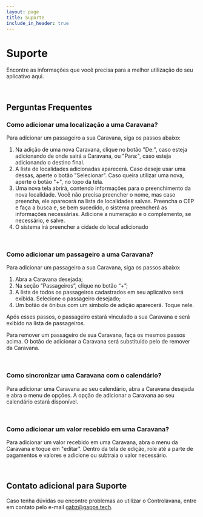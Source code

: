 ```yaml
---
layout: page
title: Suporte
include_in_header: true
---
```


# Suporte
Encontre as informações que você precisa para a melhor utilização do seu aplicativo aqui.

<br>

## Perguntas Frequentes

### Como adicionar uma localização a uma Caravana?

Para adicionar um passageiro a sua Caravana, siga os passos abaixo:

1. Na adição de uma nova Caravana, clique no botão "De:", caso esteja adicionando de onde sairá a Caravana, ou "Para:", caso esteja adicionando o destino final.
2. A lista de localidades adicionadas aparecerá. Caso deseje usar uma dessas, aperte o botão "Selecionar". Caso queira utilizar uma nova, aperte o botão "+", no topo da tela.
3. Uma nova tela abrirá, contendo informações para o preenchimento da nova localidade. Você não precisa preencher o nome, mas caso preencha, ele aparecerá na lista de localidades salvas. Preencha o CEP e faça a busca e, se bem sucedido, o sistema preencherá as informações necessárias. Adicione a numeração e o complemento, se necessário, e salve.
4. O sistema irá preencher a cidade do local adicionado

<br>

### Como adicionar um passageiro a uma Caravana?

Para adicionar um passageiro a sua Caravana, siga os passos abaixo:

1. Abra a Caravana desejada;
2. Na seção “Passageiros”, clique no botão “+”;
3. A lista de todos os passageiros cadastrados em seu aplicativo será exibida. Selecione o passageiro desejado;
4. Um botão de ônibus com um símbolo de adição aparecerá. Toque nele.

Após esses passos, o passageiro estará vinculado a sua Caravana e será exibido na lista de passageiros.

Para remover um passageiro de sua Caravana, faça os mesmos passos acima. O botão de adicionar a Caravana será substituído pelo de remover da Caravana.

<br>

### Como sincronizar uma Caravana com o calendário?

Para adicionar uma Caravana ao seu calendário, abra a Caravana desejada e abra o menu de opções. A opção de adicionar a Caravana ao seu calendário estará disponível.

<br>

### Como adicionar um valor recebido em uma Caravana?

Para adicionar um valor recebido em uma Caravana, abra o menu da Caravana e toque em "editar". Dentro da tela de edição, role até a parte de pagamentos e valores e adicione ou subtraia o valor necessário.

<br>

## Contato adicional para Suporte

Caso tenha dúvidas ou encontre problemas ao utilizar o Controlavana, entre em contato pelo e-mail [gabz@gapps.tech](mailto:gabz@gapps.tech).